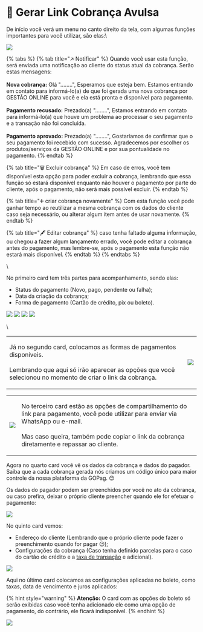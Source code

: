 # 🔗 Gerar Link Cobrança Avulsa

De início você verá um menu no canto direito da tela, com algumas funções importantes para você utilizar, são elas:\


![](../../../assets/prints/criar_cobranca_menu_cabecalho.png)

{% tabs %}
{% tab title="↗️ Notificar" %}
Quando você usar esta função, será enviada uma notificação ao cliente do status atual da cobrança. Serão estas mensagens:\
\
**Nova cobrança:** Olá "........", Esperamos que esteja bem. Estamos entrando em contato para informá-lo(a) de que foi gerada uma nova cobrança por GESTÃO ONLINE para você e ela está pronta e disponível para pagamento.\
\
**Pagamento recusado:** Prezado(a) "........", Estamos entrando em contato para informá-lo(a) que houve um problema ao processar o seu pagamento e a transação não foi concluída.\
\
**Pagamento aprovado:** Prezado(a) "........", Gostaríamos de confirmar que o seu pagamento foi recebido com sucesso. Agradecemos por escolher os produtos/serviços da GESTÃO ONLINE e por sua pontualidade no pagamento.
{% endtab %}

{% tab title="🗑️ Excluir cobrança" %}
Em caso de erros, você tem disponível esta opção para poder excluir a cobrança, lembrando que essa função só estará disponível enquanto não houver o pagamento por parte do cliente, após o pagamento, não será mais possível excluir.
{% endtab %}

{% tab title="➕ criar cobrança novamente" %}
Com esta função você pode ganhar tempo ao reutilizar a mesma cobrança com os dados do cliente caso seja necessário, ou alterar algum item antes de usar novamente.
{% endtab %}

{% tab title="🖋️ Editar cobrança" %}
caso tenha faltado alguma informação, ou chegou a fazer algum lançamento errado, você pode editar a cobrança antes do pagamento, mas lembre-se, após o pagamento esta função não estará mais disponível.
{% endtab %}
{% endtabs %}

\


No primeiro card tem três partes para acompanhamento, sendo elas:

* Status do pagamento (Novo, pago, pendente ou falha);
* Data da criação da cobrança;
* Forma de pagamento (Cartão de crédito, pix ou boleto).

![](../../../assets/prints/status_pgto_novo.png) ![](../../../assets/prints/status_pgto_pago.png) ![](../../../assets/prints/status_pgto_pendente.png) ![](../../../assets/prints/status_pgto_falha.png)

\


|                                                                                                                                                                                            |                                                       |
| ------------------------------------------------------------------------------------------------------------------------------------------------------------------------------------------ | ----------------------------------------------------- |
| <p>Já no segundo card, colocamos as formas de pagamentos disponíveis.<br><br>Lembrando que aqui só irão aparecer as opções que você selecionou no momento de criar o link da cobrança.</p> | ![](../../../assets/prints/criar_cobranca_card_2.png) |

|                                                       |                                                                                                                                                                                                                                             |
| ----------------------------------------------------- | ------------------------------------------------------------------------------------------------------------------------------------------------------------------------------------------------------------------------------------------- |
| ![](../../../assets/prints/criar_cobranca_card_3.png) | <p>No terceiro card estão as opções de compartilhamento do link para pagamento, você pode utilizar para enviar via WhatsApp ou e-mail.<br><br>Mas caso queira, também pode copiar o link da cobrança diretamente e repassar ao cliente.</p> |

Agora no quarto card você vê os dados da cobrança e dados do pagador. Saiba que a cada cobrança gerada nós criamos um código único para maior controle da nossa plataforma da GOPag. 😊

Os dados do pagador podem ser preenchidos por você no ato da cobrança, ou caso prefira, deixar o próprio cliente preencher quando ele for efetuar o pagamento:

![](../../../assets/prints/criar_cobranca_card_4.png)

No quinto card vemos:

* Endereço do cliente (Lembrando que o próprio cliente pode fazer o preenchimento quando for pagar 😉);
* Configurações da cobrança (Caso tenha definido parcelas para o caso do cartão de crédito e a [taxa de transação](https://docs.gopag.com.br/simular_venda) e adicional).

![](../../../assets/prints/criar_cobranca_card_5.png)

Aqui no último card colocamos as configurações aplicadas no boleto, como taxas, data de vencimento e juros aplicados:

{% hint style="warning" %}
**Atenção:** O card com as opções do boleto só serão exibidas caso você tenha adicionado ele como uma opção de pagamento, do contrário, ele ficará indisponível.
{% endhint %}

![](../../../assets/prints/criar_cobranca_card_6.png)
